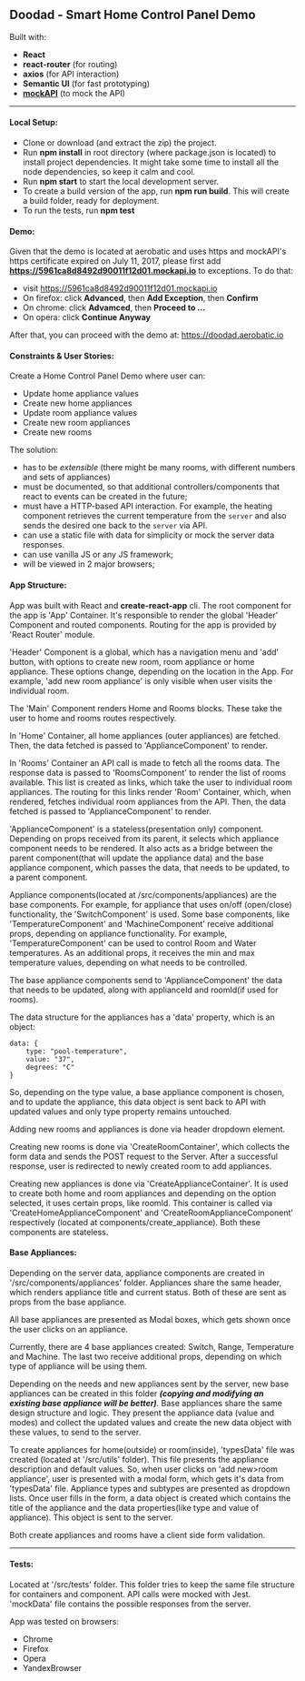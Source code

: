 **Doodad - Smart Home Control Panel Demo**
----------

Built with:

 - **React**
 - **react-router** (for routing)
 - **axios** (for API interaction)
 - **Semantic UI** (for fast prototyping)
 - **[mockAPI](http://www.mockapi.io)** (to mock the API)

----------

#### Local Setup:

 - Clone or download (and extract the zip) the project.
 - Run **npm install** in root directory (where package.json is located) to install project dependencies. It might take some time to install all the node dependencies, so keep it calm and cool.
 - Run **npm start** to start the local development server.
 - To create a build version of the app, run **npm run build**. This will create a build folder, ready for deployment.
 - To run the tests, run **npm test**

#### Demo:

Given that the demo is located at aerobatic and uses https and mockAPI's https certificate expired on July 11, 2017, please first add **https://5961ca8d8492d90011f12d01.mockapi.io** to exceptions. To do that:

 - visit https://5961ca8d8492d90011f12d01.mockapi.io
 - On firefox: click **Advanced**, then **Add Exception**, then **Confirm**
 - On chrome: click **Advamced**, then **Proceed to ...** 
 - On opera: click **Continue Anyway**

 After that, you can proceed with the demo at: https://doodad.aerobatic.io 
 

#### Constraints & User Stories:

 Create a Home Control Panel Demo where user can:

 - Update home appliance values
 - Create new home appliances
 - Update room appliance values
 - Create new room appliances
 - Create new rooms 

The solution:

 - has to be *extensible* (there might be many rooms, with different numbers and sets of appliances)
 - must be documented, so that additional controllers/components that react to events can be created in the future;
 - must have a HTTP-based API interaction. For example, the heating component retrieves the current temperature from the `server` and also sends the desired one back to the `server` via API.
 - can use a static file with data for simplicity or mock the server data responses. 
 - can use vanilla JS or any JS framework;
 - will be viewed in 2 major browsers;

#### App Structure:

App was built with React and **create-react-app** cli. The root component for the app is 'App' Container. It's responsible to render the global 'Header' Component and routed components. Routing for the app is provided by 'React Router' module. 

'Header' Component is a global, which has a navigation menu and 'add' button, with options to create new room, room appliance or home appliance. These options change, depending on the location in the App. For example, 'add new room appliance' is only visible when user visits the individual room.

The 'Main' Component renders Home and Rooms blocks. These take the user to home and rooms routes respectively. 

In 'Home' Container, all home appliances (outer appliances) are fetched. Then, the data fetched is passed to 'ApplianceComponent' to render. 

In 'Rooms' Container an API call is made to fetch all the rooms data. The response data is passed to 'RoomsComponent' to render the list of rooms available. This list is created as links, which take the user to individual room appliances. The routing for this links render 'Room' Container, which, when rendered, fetches individual room appliances from the API. Then, the data fetched is passed to 'ApplianceComponent' to render.

'ApplianceComponent' is a stateless(presentation only) component. Depending on props received from its parent, it selects which appliance component needs to be rendered. It also acts as a bridge between the parent component(that will update the appliance data) and the base appliance component, which passes the data, that needs to be updated, to a parent component.

Appliance components(located at /src/components/appliances) are the base components. For example, for appliance that uses on/off (open/close) functionality, the 'SwitchComponent' is used. Some base components, like 'TemperatureComponent' and 'MachineComponent' receive additional props, depending on appliance functionality. For example, 'TemperatureComponent' can be used to control Room and Water temperatures. As an additional props, it receives the min and max temperature values, depending on what needs to be controlled.

The base appliance components send to 'ApplianceComponent' the data that needs to be updated, along with applianceId and roomId(if used for rooms).

The data structure for the appliances has a 'data' property, which is an object:

```
data: {
    type: "pool-temperature",
    value: "37",
    degrees: "C"
}
```
So, depending on the type value, a base appliance component is chosen, and to update the appliance, this data object is sent back to API with updated values and only type property remains untouched.

Adding new rooms and appliances is done via header dropdown element.

Creating new rooms is done via 'CreateRoomContainer', which collects the form data and sends the POST request to the Server. After a successful response, user is redirected to newly created room to add appliances.

Creating new appliances is done via 'CreateApplianceContainer'. It is used to create both home and room appliances and depending on the option selected, it uses certain props, like roomId. This container is called via 'CreateHomeApplianceComponent' and 'CreateRoomApplianceComponent' respectively (located at components/create_appliance). Both these components are stateless.

#### Base Appliances:

Depending on the server data, appliance components are created in '/src/components/appliances' folder. Appliances share the same header, which renders appliance title and current status. Both of these are sent as props from the base appliance. 

All base appliances are presented as Modal boxes, which gets shown once the user clicks on an appliance. 

Currently, there are 4 base appliances created: Switch, Range, Temperature and Machine. The last two receive additional props, depending on which type of appliance will be using them.

Depending on the needs and new appliances sent by the server, new base appliances can be created in this folder ***(copying and modifying an existing base appliance will be better)***. Base appliances share the same design structure and logic. They present the appliance data (value and modes) and collect the updated values and create the new data object with these values, to send to the server.

To create appliances for home(outside) or room(inside),  'typesData' file was created (located at '/src/utils' folder). This file presents the appliance description and default values. So, when user clicks on 'add new>room appliance', user is presented with a modal form, which gets it's data from 'typesData' file. Appliance types and subtypes are presented as dropdown lists. Once user fills in the form, a data object is created which contains the title of the appliance and the data properties(like type and value of appliance). This object is sent to the server. 

Both create appliances and rooms have a client side form validation.

----------

#### Tests:
Located at '/src/tests' folder. This folder tries to keep the same file structure for containers and component. API calls were mocked with Jest. 'mockData' file contains the possible responses from the server.

App was tested on browsers: 
 - Chrome
 - Firefox
 - Opera
 - YandexBrowser